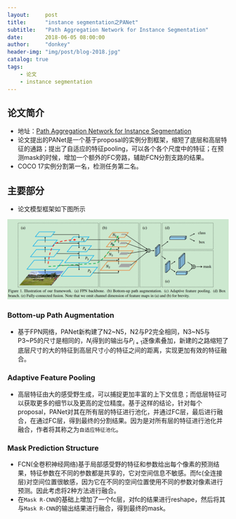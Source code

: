 ```yaml
---
layout:     post
title:      "instance segmentation之PANet"
subtitle:   "Path Aggregation Network for Instance Segmentation"
date:       2018-06-05 08:00:00
author:     "donkey"
header-img: "img/post/blog-2018.jpg"
catalog: true
tags:
    - 论文
    - instance segmentation
---
```


## 论文简介
* 地址：[Path Aggregation Network for Instance Segmentation](https://arxiv.org/abs/1803.01534)
* 论文提出的PANet是一个基于proposal的实例分割框架，缩短了底层和高层特征的通路；提出了自适应的特征pooling，可以各个各个尺度中的特征；在预测mask的时候，增加一个额外的FC旁路，辅助FCN分割支路的结果。
* COCO 17实例分割第一名，检测任务第二名。

## 主要部分
* 论文模型框架如下图所示

![MNC](/img/post/20180605-PANet框架.png)

### Bottom-up Path Augmentation
* 基于FPN网络，PANet新构建了N2~N5，N2与P2完全相同，N3~N5与P3~P5的尺寸是相同的，$N_i$得到的输出与$P_{i+1}$逐像素叠加，新建的之路缩短了底层尺寸的大的特征到高层尺寸小的特征之间的距离，实现更加有效的特征融合。

### Adaptive Feature Pooling
* 高层特征由大的感受野生成，可以捕捉更加丰富的上下文信息；而低层特征可以获取更多的细节以及更高的定位精度。基于这样的结论，针对每个proposal，PANet对其在所有层的特征进行池化，并通过FC层，最后进行融合，在通过FC层，得到最终的分割结果。因为是对所有层的特征进行池化并融合，作者将其称之为`自适应特征池化`。

### Mask Prediction Structure
* FCN(全卷积神经网络)基于局部感受野的特征和参数给出每个像素的预测结果，特征参数在不同的参数都是共享的，它对空间信息不敏感。而fc(全连接层)对空间位置很敏感，因为它在不同的空间位置使用不同的参数对像素进行预测。因此考虑将2种方法进行融合。
* 在`Mask R-CNN`的基础上增加了一个fc层，对fc的结果进行reshape，然后将其与`Mask R-CNN`的输出结果进行融合，得到最终的mask。